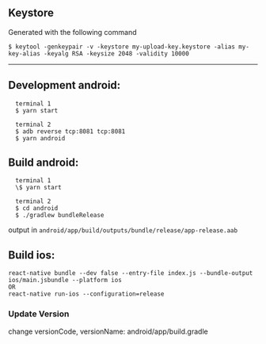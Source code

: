 ## Keystore

Generated with the following command

```
$ keytool -genkeypair -v -keystore my-upload-key.keystore -alias my-key-alias -keyalg RSA -keysize 2048 -validity 10000
```

---

## Development android:

```
  terminal 1
  $ yarn start

  terminal 2
  $ adb reverse tcp:8081 tcp:8081
  $ yarn android
```

## Build android:

```
  terminal 1
  \$ yarn start

  terminal 2
  $ cd android
  $ ./gradlew bundleRelease
```

output in `android/app/build/outputs/bundle/release/app-release.aab`

## Build ios:

```
react-native bundle --dev false --entry-file index.js --bundle-output ios/main.jsbundle --platform ios
OR
react-native run-ios --configuration=release
```

### Update Version

change versionCode, versionName: android/app/build.gradle
